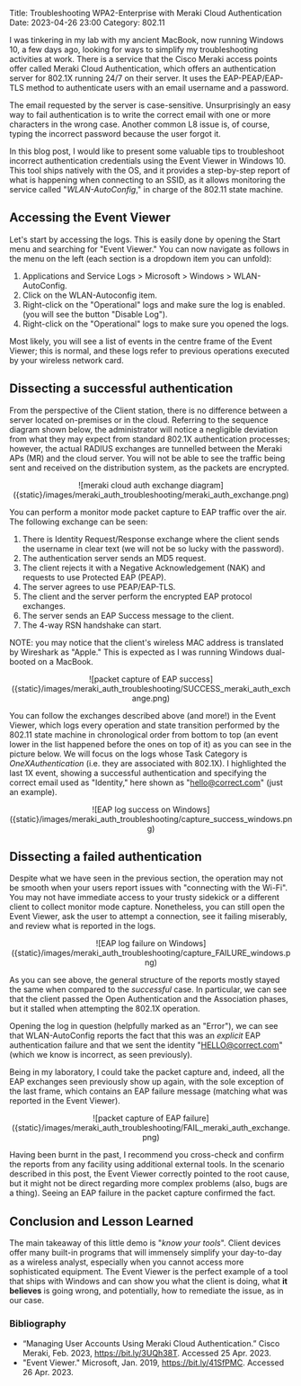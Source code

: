Title: Troubleshooting WPA2-Enterprise with Meraki Cloud Authentication
Date: 2023-04-26 23:00
Category: 802.11

<!-- write an introduction -->
I was tinkering in my lab with my ancient MacBook, now running Windows 10, 
a few days ago, looking for ways to simplify my troubleshooting activities at work.
There is a service that the Cisco Meraki access points offer called Meraki 
Cloud Authentication, which offers an authentication server for 802.1X running
24/7 on their server. It uses the EAP-PEAP/EAP-TLS method to authenticate
users with an email username and a password. 

The email requested by the server is case-sensitive. Unsurprisingly an easy way 
to fail authentication is to write the correct email with one or more 
characters in the wrong case. Another common L8 issue is, of course, typing the
incorrect password because the user forgot it.

In this blog post, I would like to present some valuable tips to troubleshoot
incorrect authentication credentials using the Event Viewer in Windows 10.
This tool ships natively with the OS, and it provides a step-by-step report of
what is happening when connecting to an SSID, as it allows monitoring 
the service called "_WLAN-AutoConfig_," in charge of the 802.11 state machine.

## Accessing the Event Viewer

Let's start by accessing the logs. This is easily done by opening
the Start menu and searching for "Event Viewer." 
You can now navigate as follows in the menu on the left (each section is a 
dropdown item you can unfold):

1. Applications and Service Logs  > Microsoft > Windows > WLAN-AutoConfig.
2. Click on the WLAN-Autoconfig item.
3. Right-click on the "Operational" logs and make sure the log is enabled.
   (you will see the button "Disable Log").
4. Right-click on the "Operational" logs to make sure you opened the logs.

Most likely, you will see a list of events in the centre frame of the Event
Viewer; this is normal, and these logs refer to previous operations executed 
by your wireless network card.

## Dissecting a successful authentication

From the perspective of the Client station, there is no difference between a 
server located on-premises or in the cloud. Referring to the sequence diagram
shown below,
the administrator will notice a negligible deviation from what they may expect 
from standard 802.1X authentication processes; however, the actual RADIUS
exchanges are tunnelled between the Meraki APs (MR) and the cloud server.
You will not be able to see the traffic being sent and received on the 
distribution system, as the packets are encrypted.

<!-- exchange UML -->
<center>
    ![meraki cloud auth exchange diagram]({static}/images/meraki_auth_troubleshooting/meraki_auth_exchange.png)
</center>

You can perform a monitor mode packet capture to EAP traffic over the air.
The following exchange can be seen:

1. There is Identity Request/Response exchange where the client sends 
   the username in clear text (we will not be so lucky with the password).
2. The authentication server sends an MD5 request.
3. The client rejects it with a Negative Acknowledgement (NAK) and requests
   to use Protected EAP (PEAP).
4. The server agrees to use PEAP/EAP-TLS.
5. The client and the server perform the encrypted EAP protocol exchanges.
6. The server sends an EAP Success message to the client.
7. The 4-way RSN handshake can start.

NOTE: you may notice that the client's wireless MAC address is translated by
Wireshark as "Apple." This is expected as I was running Windows dual-booted
on a MacBook.

<!-- packet capture success -->
<center>
    ![packet capture of EAP success]({static}/images/meraki_auth_troubleshooting/SUCCESS_meraki_auth_exchange.png)
</center>

You can follow the exchanges described above (and more!) in the Event Viewer,
which logs every operation and state transition performed by the 802.11 state 
machine in chronological order from bottom to top (an event lower in the list
happened before the ones on top of it) as you can see in the picture below. 
We will focus on the logs whose Task Category is _OneXAuthentication_ (i.e. 
they are associated with 802.1X). I highlighted the last 1X event, showing a 
successful authentication and specifying the correct email used as "Identity," 
here shown as "hello@correct.com" (just an example).

<!-- log success -->
<center>
    ![EAP log success on Windows]({static}/images/meraki_auth_troubleshooting/capture_success_windows.png)
</center>

## Dissecting a failed authentication

Despite what we have seen in the previous section, the operation may not
be smooth when your users report issues with "connecting with the Wi-Fi".
You may not have immediate access to your trusty sidekick
or a different client to collect monitor mode capture. Nonetheless, you can
still open the Event Viewer, ask the user to attempt a connection, see it failing
miserably, and review what is reported in the logs.

<!-- log failure -->
<center>
    ![EAP log failure on Windows]({static}/images/meraki_auth_troubleshooting/capture_FAILURE_windows.png)
</center>

As you can see above, the general structure of the reports mostly stayed the same
when compared to the _successful_ case. In particular, we can see that the client 
passed the Open Authentication and the Association phases, but it stalled
when attempting the 802.1X operation.

Opening the log in question (helpfully marked as an "Error"), we can see that
WLAN-AutoConfig reports the fact that this was an _explicit_ EAP authentication
failure and that we sent the identity "HELLO@correct.com" (which we know is 
incorrect, as seen previously).

Being in my laboratory, I could take the packet capture and, indeed, all the EAP 
exchanges seen previously show up again, with the sole exception of the last
frame, which contains an EAP failure message (matching what was reported in the
Event Viewer).

<!-- packet capture failure -->
<center>
    ![packet capture of EAP failure]({static}/images/meraki_auth_troubleshooting/FAIL_meraki_auth_exchange.png)
</center>

Having been burnt in the past, I recommend you cross-check and confirm the
reports from any facility using additional external tools. In the scenario
described in this post, the Event Viewer correctly pointed to the root cause, 
but it might not be direct regarding more complex problems (also, bugs
are a thing). Seeing an EAP failure in the packet capture confirmed the fact. 

## Conclusion and Lesson Learned

The main takeaway of this little demo is "_know your tools_".
Client devices offer many built-in programs that will immensely 
simplify your day-to-day as a wireless analyst, especially when 
you cannot access more sophisticated equipment. The Event Viewer is the perfect 
example of a tool that ships with Windows and can show you what the client
is doing, what **it believes** is going wrong, and potentially, how to 
remediate the issue, as in our case.


### Bibliography
- “Managing User Accounts Using Meraki Cloud Authentication.” 
   Cisco Meraki, Feb. 2023, https://bit.ly/3UQh38T. Accessed 25 Apr. 2023.
- "Event Viewer." Microsoft, 
   Jan. 2019, https://bit.ly/41SfPMC. Accessed 26 Apr. 2023.